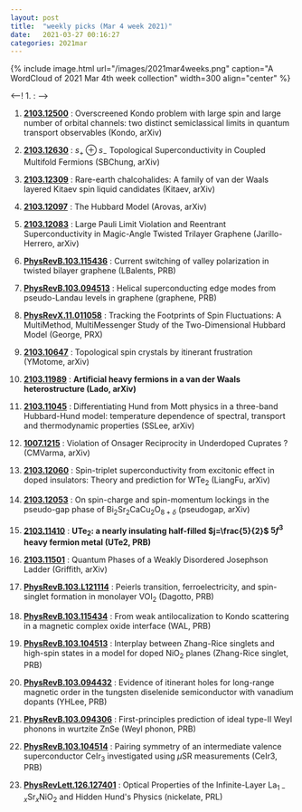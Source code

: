 ```yaml
---
layout: post
title:  "weekly picks (Mar 4 week 2021)"
date:   2021-03-27 00:16:27
categories: 2021mar
---
```


{% include image.html url="/images/2021mar4weeks.png" caption="A WordCloud of 2021 Mar 4th week collection" width=300 align="center" %}


<--! 1. **[]()** : -->

1. **[2103.12500](http://arxiv.org/abs/2103.12500)** : Overscreened Kondo problem with large spin and large number of orbital channels: two distinct semiclassical limits in quantum transport observables (Kondo, arXiv)

1. **[2103.12630](http://arxiv.org/abs/2103.12630)** : $s_{+}\oplus s_{-}$ Topological Superconductivity in Coupled Multifold Fermions (SBChung, arXiv)


1. **[2103.12309](http://arxiv.org/abs/2103.12309)** : Rare-earth chalcohalides: A family of van der Waals layered Kitaev spin liquid candidates (Kitaev, arXiv)

1. **[2103.12097](http://arxiv.org/abs/2103.12097)** : The Hubbard Model (Arovas, arXiv)


1. **[2103.12083](http://arxiv.org/abs/2103.12083)** : Large Pauli Limit Violation and Reentrant Superconductivity in Magic-Angle Twisted Trilayer Graphene (Jarillo-Herrero, arXiv)

1. **[PhysRevB.103.115436](https://link.aps.org/doi/10.1103/PhysRevB.103.115436)** : Current switching of valley polarization in twisted bilayer graphene (LBalents, PRB)

1. **[PhysRevB.103.094513](https://link.aps.org/doi/10.1103/PhysRevB.103.094513)** : Helical superconducting edge modes from pseudo-Landau levels in graphene (graphene, PRB)

1. **[PhysRevX.11.011058](https://link.aps.org/doi/10.1103/PhysRevX.11.011058)** : Tracking the Footprints of Spin Fluctuations: A MultiMethod, MultiMessenger Study of the Two-Dimensional Hubbard Model (George, PRX)


1. **[2103.10647](http://arxiv.org/abs/2103.10647)** : Topological spin crystals by itinerant frustration (YMotome, arXiv)


1. **[2103.11989](http://arxiv.org/abs/2103.11989)** : **Artificial heavy fermions in a van der Waals heterostructure (Lado, arXiv)**


1. **[2103.11045](http://arxiv.org/abs/2103.11045)** : Differentiating Hund from Mott physics in a three-band Hubbard-Hund model: temperature dependence of spectral, transport and thermodynamic properties (SSLee, arXiv)


1. **[1007.1215](http://arxiv.org/abs/1007.1215)** : Violation of Onsager Reciprocity in Underdoped Cuprates ? (CMVarma, arXiv)


1. **[2103.12060](http://arxiv.org/abs/2103.12060)** : Spin-triplet superconductivity from excitonic effect in doped insulators: Theory and prediction for WTe$_2$ (LiangFu, arXiv)


1. **[2103.12053](http://arxiv.org/abs/2103.12053)** : On spin-charge and spin-momentum lockings in the pseudo-gap phase of Bi$_2$Sr$_2$CaCu$_2$O$_{8+\delta}$ (pseudogap, arXiv)


1. **[2103.11410](http://arxiv.org/abs/2103.11410)** : **UTe$_2$: a nearly insulating half-filled $j=\frac{5}{2}$ $5f^3$ heavy fermion metal (UTe2, PRB)**


1. **[2103.11501](http://arxiv.org/abs/2103.11501)** : Quantum Phases of a Weakly Disordered Josephson Ladder (Griffith, arXiv)

1. **[PhysRevB.103.L121114](https://link.aps.org/doi/10.1103/PhysRevB.103.L121114)** : Peierls transition, ferroelectricity, and spin-singlet formation in monolayer ${\mathrm{VOI}}_{2}$ (Dagotto, PRB)

1. **[PhysRevB.103.115434](https://link.aps.org/doi/10.1103/PhysRevB.103.115434)** : From weak antilocalization to Kondo scattering in a magnetic complex oxide interface (WAL, PRB)


1. **[PhysRevB.103.104513](https://link.aps.org/doi/10.1103/PhysRevB.103.104513)** : Interplay between Zhang-Rice singlets and high-spin states in a model for doped ${\mathrm{NiO}}_{2}$ planes (Zhang-Rice singlet, PRB)


1. **[PhysRevB.103.094432](https://link.aps.org/doi/10.1103/PhysRevB.103.094432)** : Evidence of itinerant holes for long-range magnetic order in the tungsten diselenide semiconductor with vanadium dopants (YHLee, PRB)


1. **[PhysRevB.103.094306](https://link.aps.org/doi/10.1103/PhysRevB.103.094306)** : First-principles prediction of ideal type-II Weyl phonons in wurtzite ZnSe (Weyl phonon, PRB)

1. **[PhysRevB.103.104514](https://link.aps.org/doi/10.1103/PhysRevB.103.104514)** : Pairing symmetry of an intermediate valence superconductor ${\mathrm{CeIr}}_{3}$ investigated using $\ensuremath{\mu}\mathrm{SR}$ measurements (CeIr3, PRB)

1. **[PhysRevLett.126.127401](https://link.aps.org/doi/10.1103/PhysRevLett.126.127401)** : Optical Properties of the Infinite-Layer ${\mathrm{La}}_{1\ensuremath{-}x}{\mathrm{Sr}}_{x}{\mathrm{NiO}}_{2}$ and Hidden Hund's Physics (nickelate, PRL)
